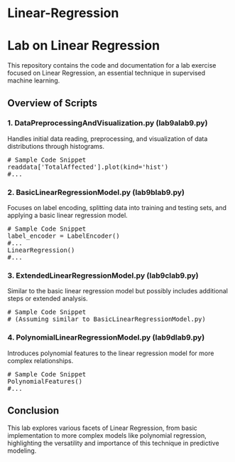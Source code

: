 # Linear-Regression
<!DOCTYPE html>
<html>
<head>

</head>
<body>

<h1>Lab on Linear Regression</h1>
<p>This repository contains the code and documentation for a lab exercise focused on Linear Regression, an essential technique in supervised machine learning.</p>

<h2>Overview of Scripts</h2>

<h3>1. DataPreprocessingAndVisualization.py (lab9alab9.py)</h3>
<p>Handles initial data reading, preprocessing, and visualization of data distributions through histograms.</p>
<pre class="code">
# Sample Code Snippet
readdata['TotalAffected'].plot(kind='hist')
#...
</pre>

<h3>2. BasicLinearRegressionModel.py (lab9blab9.py)</h3>
<p>Focuses on label encoding, splitting data into training and testing sets, and applying a basic linear regression model.</p>
<pre class="code">
# Sample Code Snippet
label_encoder = LabelEncoder()
#...
LinearRegression()
#...
</pre>

<h3>3. ExtendedLinearRegressionModel.py (lab9clab9.py)</h3>
<p>Similar to the basic linear regression model but possibly includes additional steps or extended analysis.</p>
<pre class="code">
# Sample Code Snippet
# (Assuming similar to BasicLinearRegressionModel.py)
</pre>

<h3>4. PolynomialLinearRegressionModel.py (lab9dlab9.py)</h3>
<p>Introduces polynomial features to the linear regression model for more complex relationships.</p>
<pre class="code">
# Sample Code Snippet
PolynomialFeatures()
#...
</pre>

<h2>Conclusion</h2>
<p>This lab explores various facets of Linear Regression, from basic implementation to more complex models like polynomial regression, highlighting the versatility and importance of this technique in predictive modeling.</p>

</body>
</html>
